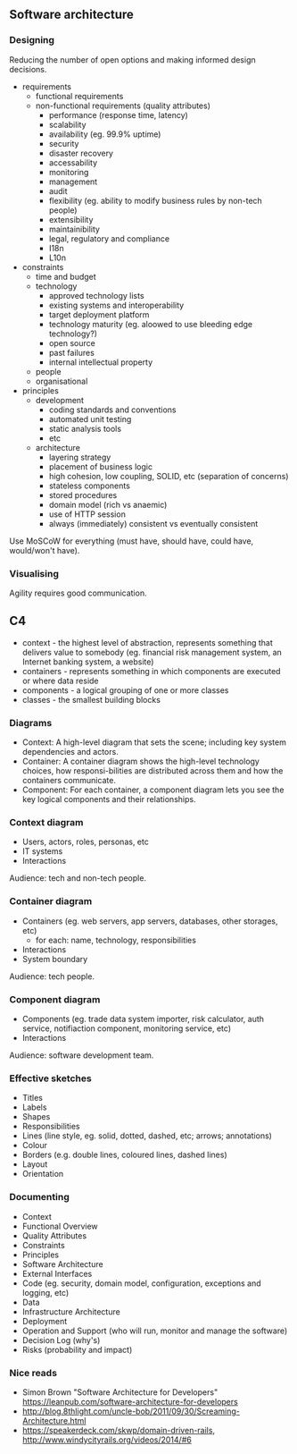 ## Software architecture

### Designing

Reducing the number of open options and making informed design decisions.

* requirements
  * functional requirements
  * non-functional requirements (quality attributes)
    * performance (response time, latency)
    * scalability
    * availability (eg. 99.9% uptime)
    * security
    * disaster recovery
    * accessability
    * monitoring
    * management
    * audit
    * flexibility (eg. ability to modify business rules by non-tech people)
    * extensibility
    * maintainibility
    * legal, regulatory and compliance
    * I18n
    * L10n
* constraints
    * time and budget
    * technology
        * approved technology lists
        * existing systems and interoperability
        * target deployment platform
        * technology maturity (eg. aloowed to use bleeding edge technology?)
        * open source
        * past failures
        * internal intellectual property
    * people
    * organisational
* principles
    * development
        * coding standards and conventions
        * automated unit testing
        * static analysis tools
        * etc
    * architecture
        * layering strategy
        * placement of business logic
        * high cohesion, low coupling, SOLID, etc (separation of concerns)
        * stateless components
        * stored procedures
        * domain model (rich vs anaemic)
        * use of HTTP session
        * always (immediately) consistent vs eventually consistent

Use MoSCoW for everything (must have, should have, could have, would/won't have).

### Visualising

Agility requires good communication.

C4
--

* context - the highest level of abstraction, represents something that delivers value to somebody (eg. financial risk management system, an Internet banking system, a website)
* containers - represents something in which components are executed or where data reside
* components - a logical grouping of one or more classes
* classes - the smallest building blocks

### Diagrams

* Context: A high-level diagram that sets the scene; including key system dependencies and actors.
* Container: A container diagram shows the high-level technology choices, how responsi-bilities are distributed across them and how the containers communicate.
* Component: For each container, a component diagram lets you see the key logical components and their relationships.

### Context diagram

* Users, actors, roles, personas, etc
* IT systems
* Interactions

Audience: tech and non-tech people.

### Container diagram

* Containers (eg. web servers, app servers, databases, other storages, etc)
  * for each: name, technology, responsibilities
* Interactions
* System boundary

Audience: tech people.

### Component diagram

* Components (eg. trade data system importer, risk calculator, auth service, notifiaction component, monitoring service, etc)
* Interactions

Audience: software development team.

### Effective sketches

* Titles
* Labels
* Shapes
* Responsibilities
* Lines (line style, eg. solid, dotted, dashed, etc; arrows; annotations)
* Colour
* Borders (e.g. double lines, coloured lines, dashed lines)
* Layout
* Orientation

### Documenting

* Context
* Functional Overview
* Quality Attributes
* Constraints
* Principles
* Software Architecture
* External Interfaces
* Code (eg. security, domain model, configuration, exceptions and logging, etc)
* Data
* Infrastructure Architecture
* Deployment
* Operation and Support (who will run, monitor and manage the software)
* Decision Log (why's)
* Risks (probability and impact)

### Nice reads

* Simon Brown "Software Architecture for Developers" https://leanpub.com/software-architecture-for-developers
* http://blog.8thlight.com/uncle-bob/2011/09/30/Screaming-Architecture.html
* https://speakerdeck.com/skwp/domain-driven-rails, http://www.windycityrails.org/videos/2014/#6
